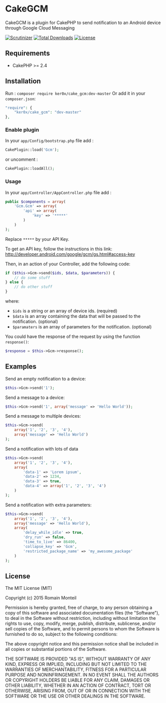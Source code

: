# CakeGCM

CakeGCM is a plugin for CakePHP to send notification to an Android device through Google Cloud Messaging

[![Scrutinizer](https://img.shields.io/scrutinizer/g/ker0x/CakeGCM.svg?style=flat-square)](https://scrutinizer-ci.com/g/ker0x/CakeGCM/?branch=master)
[![Total Downloads](https://img.shields.io/packagist/dt/ker0x/cake_gcm.svg?style=flat-square)](https://packagist.org/packages/ker0x/cake_gcm)
[![License](https://img.shields.io/badge/license-MIT-brightgreen.svg?style=flat-square)](https://packagist.org/packages/ker0x/cake_gcm)

## Requirements

* CakePHP >= 2.4

## Installation
Run : `composer require ker0x/cake_gcm:dev-master`
Or add it in your `composer.json`:
``` php
"require": {
    "ker0x/cake_gcm": "dev-master"
},
```

### Enable plugin
In your `app/Config/bootstrap.php` file add :
```php
CakePlugin::load('Gcm');
```
or uncomment :
```php
CakePlugin::loadAll();
```
### Usage
In your `app/Controller/AppController.php` file add :
```php
public $components = array(
    'Gcm.Gcm' => array(
        'api' => array(
            'key' => '*****'
        )
    )
);
```

Replace `*****` by your API Key.

To get an API key, follow the instructions in this link: http://developer.android.com/google/gcm/gs.html#access-key

Then, in an action of your Controller, add the following code:
```php
if ($this->Gcm->send($ids, $data, $parameters)) {
    // do some stuff
} else {
    // do other stuff
}
```
where:

 * `$ids` is a string or an array of device ids. (required)
 * `$data` is an array containing the data that will be passed to the notification. (optional)
 * `$paramaters` is an array of parameters for the notification. (optional)

You could have the response of the request by using the function `response()`:
```php
$response = $this->Gcm->response();
```
## Examples

Send an empty notification to a device:
```php
$this->Gcm->send('1');
```

Send a message to a device:
```php
$this->Gcm->send('1', array('message' => 'Hello World'));
```

Send a message to multiple devices:
```php
$this->Gcm->send(
    array('1', '2', '3', '4'),
    array('message' => 'Hello World')
);
```

Send a notification with lots of data
```php
$this->Gcm->send(
    array('1', '2', '3', '4'),
    array(
        'data-1' => 'Lorem ipsum',
        'data-2' => 1234,
        'data-3' => true,
        'data-4' => array('1', '2', '3', '4')
    )
);
```

Send a notification with extra parameters:
```php
$this->Gcm->send(
    array('1', '2', '3', '4'),
    array('message' => 'Hello World'),
    array(
        'delay_while_idle' => true,
        'dry_run' => false,
        'time_to_live' => 86400,
        'collapse_key' => 'Gcm',
        'restricted_package_name' => 'my_awesome_package'
    )
);
```
## License

The MIT License (MIT)

Copyright (c) 2015 Romain Monteil

Permission is hereby granted, free of charge, to any person obtaining a copy
of this software and associated documentation files (the "Software"), to deal
in the Software without restriction, including without limitation the rights
to use, copy, modify, merge, publish, distribute, sublicense, and/or sell
copies of the Software, and to permit persons to whom the Software is
furnished to do so, subject to the following conditions:

The above copyright notice and this permission notice shall be included in all
copies or substantial portions of the Software.

THE SOFTWARE IS PROVIDED "AS IS", WITHOUT WARRANTY OF ANY KIND, EXPRESS OR
IMPLIED, INCLUDING BUT NOT LIMITED TO THE WARRANTIES OF MERCHANTABILITY,
FITNESS FOR A PARTICULAR PURPOSE AND NONINFRINGEMENT. IN NO EVENT SHALL THE
AUTHORS OR COPYRIGHT HOLDERS BE LIABLE FOR ANY CLAIM, DAMAGES OR OTHER
LIABILITY, WHETHER IN AN ACTION OF CONTRACT, TORT OR OTHERWISE, ARISING FROM,
OUT OF OR IN CONNECTION WITH THE SOFTWARE OR THE USE OR OTHER DEALINGS IN THE
SOFTWARE.
